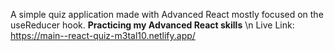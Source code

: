 A simple quiz application made with Advanced React mostly focused on the useReducer hook.
**Practicing my Advanced React skills**
\n Live Link: https://main--react-quiz-m3tal10.netlify.app/
